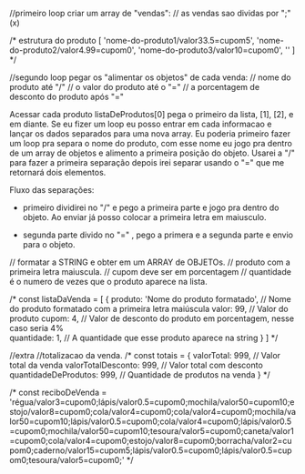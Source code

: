 //primeiro loop criar um array de "vendas":
// as vendas sao dividas por ";"
(x)

/*
estrutura do produto
[
    'nome-do-produto1/valor33.5=cupom5',
    'nome-do-produto2/valor4.99=cupom0',
    'nome-do-produto3/valor10=cupom0',
    ''
  ]
  */

//segundo loop pegar os "alimentar os objetos" de cada venda:
// nome do produto até "/"
// o valor do produto até o "="
// a porcentagem de desconto do produto após "="

  Acessar  cada produto listaDeProdutos[0] pega o primeiro da lista, [1], [2], e em diante. Se eu fizer um loop eu posso entrar em cada informacao e lançar os dados separados para uma nova array. Eu poderia primeiro fazer um loop pra separa o nome do produto, com esse nome eu jogo pra dentro de um array de objetos e alimento a primeira posição do objeto. Usarei a "/" para fazer a primeira separação depois irei separar usando o "=" que me retornará dois elementos.

  Fluxo das separações:
  - primeiro dividirei no "/" e pego a primeira parte e jogo pra dentro do objeto. Ao enviar já posso colocar a primeira letra em maiusculo.

  - segunda parte divido no "=" , pego a primera e a segunda parte e envio para o objeto.

// formatar a STRING e obter em um ARRAY de OBJETOs.
// produto com a primeira letra maiuscula.
// cupom deve ser em porcentagem
// quantidade é o numero de vezes que o produto aparece na lista.

/* const listaDaVenda = [
{
    produto: 'Nome do produto formatado', // Nome do produto formatado com a primeira letra maiúscula 
    valor: 99, // Valor do produto
    cupom: 4, // Valor de desconto do produto em porcentagem, nesse caso seria 4%        
    quantidade: 1, // A quantidade que esse produto aparece na string
}
]
*/

//extra
//totalizacao da venda.
/*
const totais = {
        valorTotal: 999, // Valor total da venda
        valorTotalDesconto: 999, // Valor total com desconto
        quantidadeDeProdutos: 999, // Quantidade de produtos na venda
    }
*/

/*
const reciboDeVenda = 'régua/valor3=cupom0;lápis/valor0.5=cupom0;mochila/valor50=cupom10;estojo/valor8=cupom0;cola/valor4=cupom0;cola/valor4=cupom0;mochila/valor50=cupom10;lápis/valor0.5=cupom0;cola/valor4=cupom0;lápis/valor0.5=cupom0;mochila/valor50=cupom10;tesoura/valor5=cupom0;caneta/valor1=cupom0;cola/valor4=cupom0;estojo/valor8=cupom0;borracha/valor2=cupom0;caderno/valor15=cupom5;lápis/valor0.5=cupom0;lápis/valor0.5=cupom0;tesoura/valor5=cupom0;'
*/
